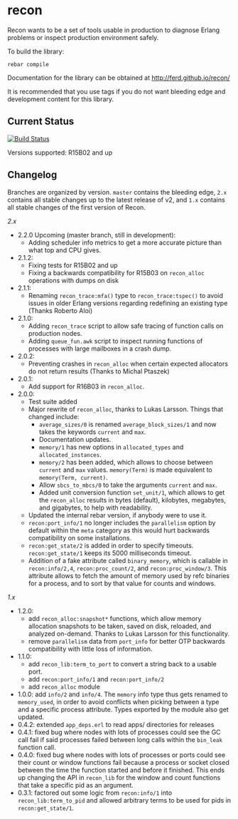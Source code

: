 recon
=====

Recon wants to be a set of tools usable in production to diagnose Erlang problems or inspect production environment safely.

To build the library:

    rebar compile

Documentation for the library can be obtained at http://ferd.github.io/recon/

It is recommended that you use tags if you do not want bleeding edge and development content for this library.

Current Status
--------------

[![Build Status](https://travis-ci.org/ferd/recon.png)](https://travis-ci.org/ferd/recon)

Versions supported: R15B02 and up

Changelog
---------

Branches are organized by version. `master` contains the bleeding edge, `2.x`
contains all stable changes up to the latest release of v2, and `1.x` contains
all stable changes of the first version of Recon.

*2.x*

- 2.2.0 Upcoming (master branch, still in development):
  - Adding scheduler info metrics to get a more accurate picture than what
    top and CPU gives.
- 2.1.2:
  - Fixing tests for R15B02 and up
  - Fixing a backwards compatibility for R15B03 on `recon_alloc` operations
    with dumps on disk
- 2.1.1:
  - Renaming `recon_trace:mfa()` type to `recon_trace:tspec()` to avoid
    issues in older Erlang versions regarding redefining an existing type
    (Thanks Roberto Aloi)
- 2.1.0:
  - Adding `recon_trace` script to allow safe tracing of function calls
    on production nodes.
  - Adding `queue_fun.awk` script to inspect running functions of processes
    with large mailboxes in a crash dump.
- 2.0.2:
  - Preventing crashes in `recon_alloc` when certain expected allocators
    do not return results (Thanks to Michal Ptaszek)
- 2.0.1:
  - Add support for R16B03 in `recon_alloc`.
- 2.0.0:
  - Test suite added
  - Major rewrite of `recon_alloc`, thanks to Lukas Larsson. Things that changed include:
    - `average_sizes/0` is renamed `average_block_sizes/1` and now takes
      the keywords `current` and `max`.
    - Documentation updates.
    - `memory/1` has new options in `allocated_types` and `allocated_instances`.
    - `memory/2` has been added, which allows to choose between `current` and
      `max` values. `memory(Term)` is made equivalent to `memory(Term, current)`.
    - Allow `sbcs_to_mbcs/0` to take the arguments `current` and `max`.
    - Added unit conversion function `set_unit/1`, which allows to get the
      `recon_alloc` results in bytes (default), kilobytes, megabytes, and
      gigabytes, to help with readability.
  - Updated the internal rebar version, if anybody were to use it.
  - `recon:port_info/1` no longer includes the `parallelism` option by default
    within the `meta` category as this would hurt backwards compatibility on
    some installations.
  - `recon:get_state/2` is added in order to specify timeouts.
    `recon:get_state/1` keeps its 5000 milliseconds timeout.
  - Addition of a fake attribute called `binary_memory`, which is callable in
    `recon:info/2,4`, `recon:proc_count/2`, and `recon:proc_window/3`. This
    attribute allows to fetch the amount of memory used by refc binaries for
    a process, and to sort by that value for counts and windows.


*1.x*

- 1.2.0:
  - add `recon_alloc:snapshot*` functions, which allow memory allocation
    snapshots to be taken, saved on disk, reloaded, and analyzed on-demand.
    Thanks to Lukas Larsson for this functionality.
  - remove `parallelism` data from `port_info` for better OTP backwards
    compatibility with little loss of information.
- 1.1.0:
  - add `recon_lib:term_to_port` to convert a string back to a
    usable port.
  - add `recon:port_info/1` and `recon:port_info/2`
  - add `recon_alloc` module
- 1.0.0: add `info/2` and `info/4`. The `memory` info type thus gets renamed
  to `memory_used`, in order to avoid conflicts when picking between a type
  and a specific process attribute. Types exported by the module also get
  updated.
- 0.4.2: extended `app_deps.erl` to read apps/ directories for releases
- 0.4.1: fixed bug where nodes with lots of processes could see the GC call
  fail if said processes failed between long calls within the `bin_leak`
  function call.
- 0.4.0: fixed bug where nodes with lots of processes or ports could see their
  count or window functions fail because a process or socket closed between the
  time the function started and before it finished. This ends up changing the
  API in `recon_lib` for the window and count functions that take a specific
  pid as an argument.
- 0.3.1: factored out some logic from `recon:info/1` into `recon_lib:term_to_pid`
  and allowed arbitrary terms to be used for pids in `recon:get_state/1`.
